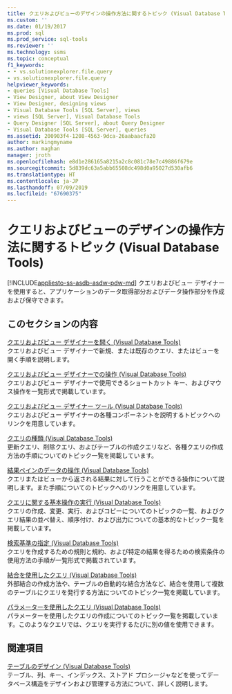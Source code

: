 ```yaml
---
title: クエリおよびビューのデザインの操作方法に関するトピック (Visual Database Tools) | Microsoft Docs
ms.custom: ''
ms.date: 01/19/2017
ms.prod: sql
ms.prod_service: sql-tools
ms.reviewer: ''
ms.technology: ssms
ms.topic: conceptual
f1_keywords:
- • vs.solutionexplorer.file.query
- vs.solutionexplorer.file.query
helpviewer_keywords:
- queries [Visual Database Tools]
- View Designer, about View Designer
- View Designer, designing views
- Visual Database Tools [SQL Server], views
- views [SQL Server], Visual Database Tools
- Query Designer [SQL Server], about Query Designer
- Visual Database Tools [SQL Server], queries
ms.assetid: 200903f4-1208-4563-9dca-26aabaacfa20
author: markingmyname
ms.author: maghan
manager: jroth
ms.openlocfilehash: e8d1e286165a8215a2c8c081c78e7c49886f679e
ms.sourcegitcommit: 5d839dc63a5abb65508dc498d0a95027d530afb6
ms.translationtype: HT
ms.contentlocale: ja-JP
ms.lasthandoff: 07/09/2019
ms.locfileid: "67690375"
---
```

# <a name="design-queries-and-views-how-to-topics-visual-database-tools"></a>クエリおよびビューのデザインの操作方法に関するトピック (Visual Database Tools)
[!INCLUDE[appliesto-ss-asdb-asdw-pdw-md](../../includes/appliesto-ss-asdb-asdw-pdw-md.md)]
クエリおよびビュー デザイナーを使用すると、アプリケーションのデータ取得部分およびデータ操作部分を作成および保守できます。  
  
## <a name="in-this-section"></a>このセクションの内容  
[クエリおよびビュー デザイナーを開く (Visual Database Tools)](../../ssms/visual-db-tools/open-the-query-and-view-designer-visual-database-tools.md)  
クエリおよびビュー デザイナーで新規、または既存のクエリ、またはビューを開く手順を説明します。  
  
[クエリおよびビュー デザイナーでの操作 (Visual Database Tools)](../../ssms/visual-db-tools/navigate-in-the-query-and-view-designer-visual-database-tools.md)  
クエリおよびビュー デザイナーで使用できるショートカット キー、およびマウス操作を一覧形式で掲載しています。  
  
[クエリおよびビュー デザイナー ツール (Visual Database Tools)](../../ssms/visual-db-tools/query-and-view-designer-tools-visual-database-tools.md)  
クエリおよびビュー デザイナーの各種コンポーネントを説明するトピックへのリンクを用意しています。  
  
[クエリの種類 (Visual Database Tools)](../../ssms/visual-db-tools/types-of-queries-visual-database-tools.md)  
更新クエリ、削除クエリ、およびテーブルの作成クエリなど、各種クエリの作成方法の手順についてのトピック一覧を掲載しています。  
  
[結果ペインのデータの操作 (Visual Database Tools)](../../ssms/visual-db-tools/work-with-data-in-the-results-pane-visual-database-tools.md)  
クエリまたはビューから返される結果に対して行うことができる操作について説明します。また手順についてのトピックへのリンクを用意しています。  
  
[クエリに関する基本操作の実行 (Visual Database Tools)](../../ssms/visual-db-tools/perform-basic-operations-with-queries-visual-database-tools.md)  
クエリの作成、変更、実行、およびコピーについてのトピックの一覧、およびクエリ結果の並べ替え、順序付け、および出力についての基本的なトピック一覧を掲載しています。  
  
[検索基準の指定 (Visual Database Tools)](../../ssms/visual-db-tools/specify-search-criteria-visual-database-tools.md)  
クエリを作成するための規則と規約、および特定の結果を得るための検索条件の使用方法の手順が一覧形式で掲載されています。  
  
[結合を使用したクエリ (Visual Database Tools)](../../ssms/visual-db-tools/query-with-joins-visual-database-tools.md)  
外部結合の作成方法や、テーブルの自動的な結合方法など、結合を使用して複数のテーブルにクエリを発行する方法についてのトピック一覧を掲載しています。  
  
[パラメーターを使用したクエリ (Visual Database Tools)](../../ssms/visual-db-tools/query-with-parameters-visual-database-tools.md)  
パラメーターを使用したクエリの作成についてのトピック一覧を掲載しています。このようなクエリでは、クエリを実行するたびに別の値を使用できます。  
  
## <a name="related-sections"></a>関連項目  
[テーブルのデザイン (Visual Database Tools)](../../ssms/visual-db-tools/design-tables-visual-database-tools.md)  
テーブル、列、キー、インデックス、ストアド プロシージャなどを使ってデータベース構造をデザインおよび管理する方法について、詳しく説明します。  
  
